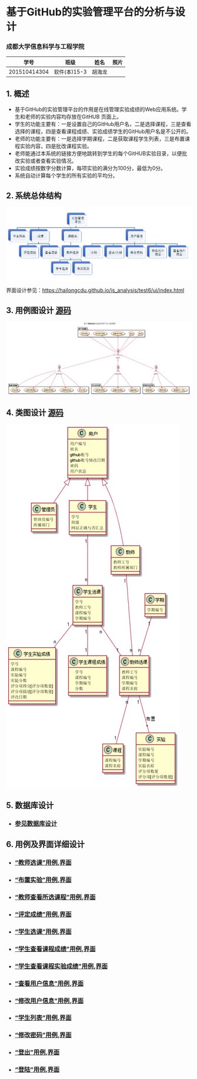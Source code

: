 <!-- markdownlint-disable MD033-->
<!-- 禁止MD033类型的警告 https://www.npmjs.com/package/markdownlint -->

# 基于GitHub的实验管理平台的分析与设计

### 成都大学信息科学与工程学院

|学号|班级|姓名|照片|
|:-------:|:-------------: | :----------:|:---:|
|201510414304|软件(本)15-3|胡海龙||

## 1. 概述
- 基于GitHub的实验管理平台的作用是在线管理实验成绩的Web应用系统。学生和老师的实验内容均存放在GitHUB
页面上。
- 学生的功能主要有：一是设置自己的GitHub用户名，二是选择课程，三是查看选择的课程，四是查看课程成绩、实验成绩学生的GitHub用户名是不公开的。
- 老师的功能主要有：一是选择学期课程，二是获取课程学生列表，三是布置课程实验内容，四是批改课程实验。
- 老师能通过本系统的链接方便地跳转到学生的每个GitHUB实验目录，以便批改实验或者查看实验情况。
- 实验成绩按数字分数计算，每项实验的满分为100分，最低为0分。
- 系统自动计算每个学生的所有实验的平均分。
    
## 2. 系统总体结构
![](结构.png)

界面设计参见：https://hailongcdu.github.io/is_analysis/test6/ui/index.html
    
## 3. 用例图设计 [源码](src/useCase.puml)
![](./useCase.png)

## 4. 类图设计 [源码](src/test6calss.puml)
![](./test6calss.png)

## 5. 数据库设计
- ### [参见数据库设计](./数据库设计.md)

## 6. 用例及界面详细设计
- ### [“教师选课”用例](./用例/教师选课.md),[界面](https://zwdbox.github.io/is_analysis/test6/ui/教师选课.html)
- ### [“布置实验”用例](./用例/布置实验.md),[界面](https://zwdbox.github.io/is_analysis/test6/ui/布置实验.html)
- ### [“教师查看所选课程”用例](./用例/教师查看所选课程.md),[界面](https://zwdbox.github.io/is_analysis/test6/ui/教师查看所选课程.html)
- ### [“评定成绩”用例](./用例/评定成绩.md),[界面](https://zwdbox.github.io/is_analysis/test6/ui/评定成绩.html)
- ### [“学生选课”用例](./用例/学生选课.md),[界面](https://zwdbox.github.io/is_analysis/test6/ui/学生选课.html)
- ### [“学生查看课程成绩”用例](./用例/学生查看课程成绩.md),[界面](https://zwdbox.github.io/is_analysis/test6/ui/学生查看课程成绩.html)
- ### [“学生查看课程实验成绩”用例](./用例/学生查看课程实验成绩.md),[界面](https://zwdbox.github.io/is_analysis/test6/ui/学生查看课程实验成绩.html)
- ### [“查看用户信息”用例](./用例/查看用户信息.md),[界面](https://zwdbox.github.io/is_analysis/test6/ui/查看用户信息.html)
- ### [“修改用户信息”用例](./用例/修改用户信息.md),[界面](https://zwdbox.github.io/is_analysis/test6/ui/修改用户信息.html)
- ### [“学生列表”用例](./用例/学生列表.md),[界面](https://zwdbox.github.io/is_analysis/test6/ui/学生列表.html)
- ### [“修改密码”用例](./用例/修改密码.md),[界面](https://zwdbox.github.io/is_analysis/test6/ui/修改密码.html)
- ### [“登出”用例](./用例/登出.md),[界面](https://zwdbox.github.io/is_analysis/test6/ui/登出.html)
- ### [“登陆”用例](./用例/登陆.md),[界面](https://zwdbox.github.io/is_analysis/test6/ui/登陆.html)